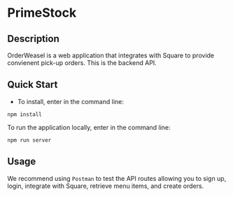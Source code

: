 # PrimeStock

## Description

OrderWeasel is a web application that integrates with Square to provide convienent pick-up orders. This is the backend API.

## Quick Start

* To install, enter in the command line:

```
npm install
```

To run the application locally, enter in the command line:

```
npm run server
```

## Usage
We recommend using `Postman` to test the API routes allowing you to sign up, login, integrate with Square, retrieve menu items, and create orders.
